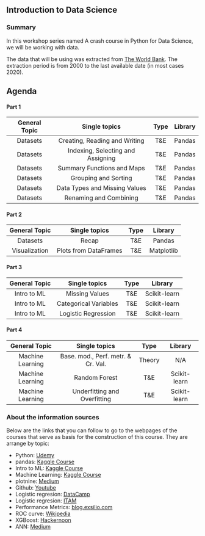 ## Introduction to Data Science


### Summary

In this workshop series named A crash course in Python for Data Science, we will be working with data.

The data that will be using was extracted from [The World Bank](https://databank.worldbank.org/source/world-development-indicators). The extraction period is from 2000 to the last available date (in most cases 2020). 


## Agenda

#### Part 1

| General Topic | Single topics  | Type | Library  |
| :-----: | :-: | :-: | :-: |
| Datasets | Creating, Reading and Writing | T&E | Pandas |
| Datasets | Indexing, Selecting and Assigning | T&E | Pandas |
| Datasets | Summary Functions and Maps | T&E | Pandas |
| Datasets | Grouping and Sorting | T&E | Pandas |
| Datasets | Data Types and Missing Values | T&E | Pandas |
| Datasets | Renaming and Combining | T&E | Pandas |

#### Part 2

| General Topic | Single topics  | Type | Library  |
| :-----: | :-: | :-: | :-: |
| Datasets | Recap | T&E | Pandas |
| Visualization | Plots from DataFrames | T&E | Matplotlib |


#### Part 3

| General Topic | Single topics  | Type | Library  |
| :-----: | :-: | :-: | :-: |
| Intro to ML | Missing Values | T&E | Scikit-learn |
| Intro to ML | Categorical Variables | T&E | Scikit-learn |
| Intro to ML | Logistic Regression | T&E | Scikit-learn |




#### Part 4

| General Topic | Single topics  | Type | Library  |
| :-----: | :-: | :-: | :-: |
| Machine Learning | Base. mod., Perf. metr. & Cr. Val. | Theory | N/A |
| Machine Learning | Random Forest | T&E | Scikit-learn |
| Machine Learning | Underfitting and Overfitting | T&E | Scikit-learn |




### About the information sources

Below are the links that you can follow to go to the webpages of the courses that serve as basis for the construction of this course. They are arrange by topic:

+ Python: [Udemy](https://www.udemy.com/complete-python-bootcamp/?couponCode=COMPLETE_GITHUB)
+ pandas: [Kaggle Course](https://www.kaggle.com/learn/pandas)
+ Intro to ML: [Kaggle Course](https://www.kaggle.com/learn/intro-to-machine-learning)
+ Machine Learning: [Kaggle Course](https://www.kaggle.com/learn/intermediate-machine-learning)
+ plotnine: [Medium](https://towardsdatascience.com/how-to-use-ggplot2-in-python-74ab8adec129)
+ Github: [Youtube](https://www.youtube.com/results?search_query=what+is+github)
+ Logistic regresion: [DataCamp](https://www.datacamp.com/community/tutorials/understanding-logistic-regression-python)
+ Logistic regresion: [ITAM](https://docs.google.com/viewer?a=v&pid=sites&srcid=ZGVmYXVsdGRvbWFpbnxpdGFtbWFjcm9lY29ub21ldHJpYXxneDpiMjY5ZGZlZWYyM2M2MDE)
+ Performance Metrics: [blog.exsilio.com](https://blog.exsilio.com/all/accuracy-precision-recall-f1-score-interpretation-of-performance-measures/)
+ ROC curve: [Wikipedia](https://en.wikipedia.org/wiki/Receiver_operating_characteristic)
+ XGBoost: [Hackernoon](https://hackernoon.com/want-a-complete-guide-for-xgboost-model-in-python-using-scikit-learn-sc11f31bq)
+ ANN: [Medium](https://medium.com/@sanchittanwar75/introduction-to-neural-networks-660f6909fba9)

